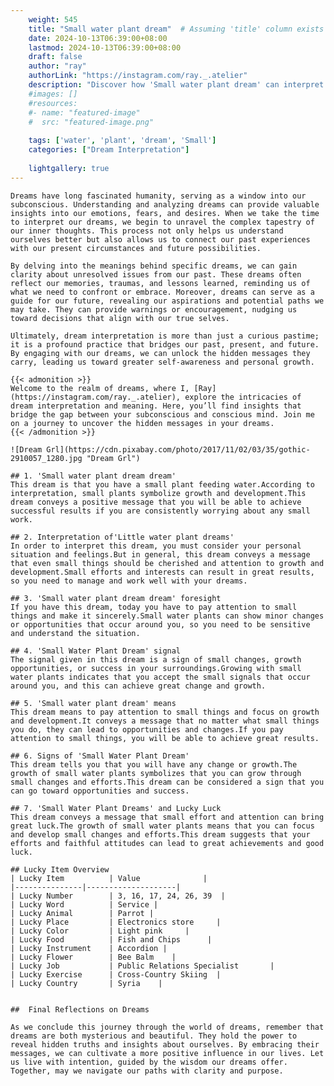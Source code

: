 ```yaml
---
    weight: 545
    title: "Small water plant dream"  # Assuming 'title' column exists
    date: 2024-10-13T06:39:00+08:00
    lastmod: 2024-10-13T06:39:00+08:00
    draft: false
    author: "ray"
    authorLink: "https://instagram.com/ray._.atelier"
    description: "Discover how 'Small water plant dream' can interpret your future and uncover its significant meanings in your life."
    #images: []
    #resources:
    #- name: "featured-image"
    #  src: "featured-image.png"
    
    tags: ['water', 'plant', 'dream', 'Small']
    categories: ["Dream Interpretation"]
    
    lightgallery: true
---
```

    
    Dreams have long fascinated humanity, serving as a window into our subconscious. Understanding and analyzing dreams can provide valuable insights into our emotions, fears, and desires. When we take the time to interpret our dreams, we begin to unravel the complex tapestry of our inner thoughts. This process not only helps us understand ourselves better but also allows us to connect our past experiences with our present circumstances and future possibilities.
    
    By delving into the meanings behind specific dreams, we can gain clarity about unresolved issues from our past. These dreams often reflect our memories, traumas, and lessons learned, reminding us of what we need to confront or embrace. Moreover, dreams can serve as a guide for our future, revealing our aspirations and potential paths we may take. They can provide warnings or encouragement, nudging us toward decisions that align with our true selves.
    
    Ultimately, dream interpretation is more than just a curious pastime; it is a profound practice that bridges our past, present, and future. By engaging with our dreams, we can unlock the hidden messages they carry, leading us toward greater self-awareness and personal growth.
    
    {{< admonition >}}
    Welcome to the realm of dreams, where I, [Ray](https://instagram.com/ray._.atelier), explore the intricacies of dream interpretation and meaning. Here, you’ll find insights that bridge the gap between your subconscious and conscious mind. Join me on a journey to uncover the hidden messages in your dreams.
    {{< /admonition >}}
    
    ![Dream Grl](https://cdn.pixabay.com/photo/2017/11/02/03/35/gothic-2910057_1280.jpg "Dream Grl")
    
    ## 1. 'Small water plant dream dream'
    This dream is that you have a small plant feeding water.According to interpretation, small plants symbolize growth and development.This dream conveys a positive message that you will be able to achieve successful results if you are consistently worrying about any small work.
    
    ## 2. Interpretation of'Little water plant dreams'
    In order to interpret this dream, you must consider your personal situation and feelings.But in general, this dream conveys a message that even small things should be cherished and attention to growth and development.Small efforts and interests can result in great results, so you need to manage and work well with your dreams.
    
    ## 3. 'Small water plant dream dream' foresight
    If you have this dream, today you have to pay attention to small things and make it sincerely.Small water plants can show minor changes or opportunities that occur around you, so you need to be sensitive and understand the situation.
    
    ## 4. 'Small Water Plant Dream' signal
    The signal given in this dream is a sign of small changes, growth opportunities, or success in your surroundings.Growing with small water plants indicates that you accept the small signals that occur around you, and this can achieve great change and growth.
    
    ## 5. 'Small water plant dream' means
    This dream means to pay attention to small things and focus on growth and development.It conveys a message that no matter what small things you do, they can lead to opportunities and changes.If you pay attention to small things, you will be able to achieve great results.
    
    ## 6. Signs of 'Small Water Plant Dream'
    This dream tells you that you will have any change or growth.The growth of small water plants symbolizes that you can grow through small changes and efforts.This dream can be considered a sign that you can go toward opportunities and success.
    
    ## 7. 'Small Water Plant Dreams' and Lucky Luck
    This dream conveys a message that small effort and attention can bring great luck.The growth of small water plants means that you can focus and develop small changes and efforts.This dream suggests that your efforts and faithful attitudes can lead to great achievements and good luck.
    
    ## Lucky Item Overview
    | Lucky Item          | Value              |
    |---------------|--------------------|
    | Lucky Number        | 3, 16, 17, 24, 26, 39  |
    | Lucky Word          | Service |
    | Lucky Animal        | Parrot |
    | Lucky Place         | Electronics store     |
    | Lucky Color         | Light pink     |
    | Lucky Food          | Fish and Chips      |
    | Lucky Instrument    | Accordion |
    | Lucky Flower        | Bee Balm    |
    | Lucky Job           | Public Relations Specialist       |
    | Lucky Exercise      | Cross-Country Skiing  |
    | Lucky Country       | Syria    |
    
    
    ##  Final Reflections on Dreams
    
    As we conclude this journey through the world of dreams, remember that dreams are both mysterious and beautiful. They hold the power to reveal hidden truths and insights about ourselves. By embracing their messages, we can cultivate a more positive influence in our lives. Let us live with intention, guided by the wisdom our dreams offer. Together, may we navigate our paths with clarity and purpose.
    